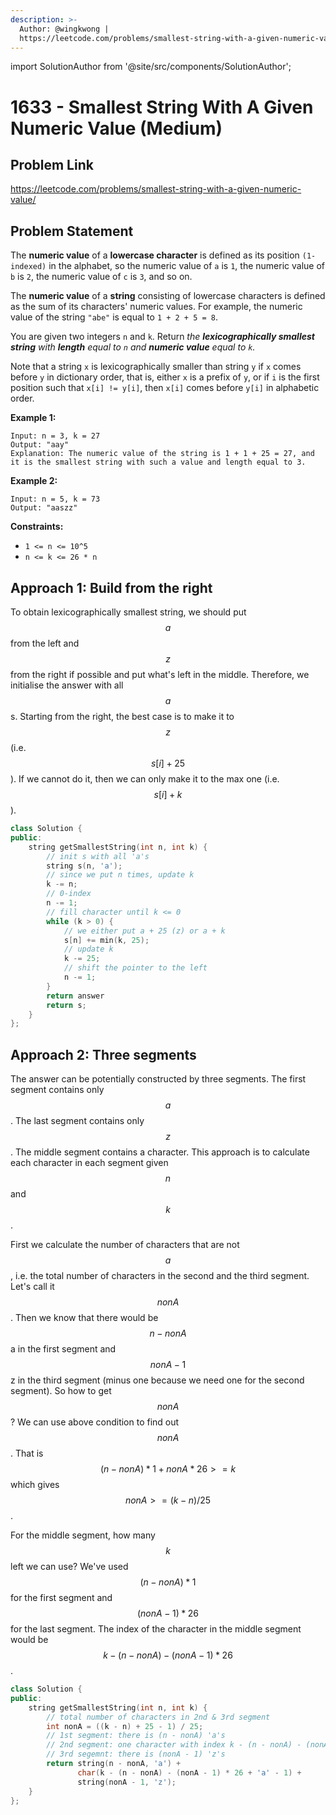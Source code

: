 ```yaml
---
description: >-
  Author: @wingkwong |
  https://leetcode.com/problems/smallest-string-with-a-given-numeric-value/
---
```


import SolutionAuthor from '@site/src/components/SolutionAuthor';

# 1633 - Smallest String With A Given Numeric Value (Medium)

## Problem Link

https://leetcode.com/problems/smallest-string-with-a-given-numeric-value/

## Problem Statement

The **numeric value** of a **lowercase character** is defined as its position `(1-indexed)` in the alphabet, so the numeric value of `a` is `1`, the numeric value of `b` is `2`, the numeric value of `c` is `3`, and so on.

The **numeric value** of a **string** consisting of lowercase characters is defined as the sum of its characters' numeric values. For example, the numeric value of the string `"abe"` is equal to `1 + 2 + 5 = 8`.

You are given two integers `n` and `k`. Return _the **lexicographically smallest string** with **length** equal to `n` and **numeric value** equal to `k`._

Note that a string `x` is lexicographically smaller than string `y` if `x` comes before `y` in dictionary order, that is, either `x` is a prefix of `y`, or if `i` is the first position such that `x[i] != y[i]`, then `x[i]` comes before `y[i]` in alphabetic order.



**Example 1:**

```
Input: n = 3, k = 27
Output: "aay"
Explanation: The numeric value of the string is 1 + 1 + 25 = 27, and it is the smallest string with such a value and length equal to 3.
```

**Example 2:**

```
Input: n = 5, k = 73
Output: "aaszz"
```

**Constraints:**

* `1 <= n <= 10^5`
* `n <= k <= 26 * n`

## Approach 1: Build from the right

To obtain lexicographically smallest string, we should put $$a$$ from the left and $$z$$ from the right if possible and put what's left in the middle. Therefore, we initialise the answer with all $$a$$s. Starting from the right, the best case is to make it to $$z$$ (i.e. $$s[i] + 25$$). If we cannot do it, then we can only make it to the max one (i.e. $$s[i] + k$$).

<SolutionAuthor name="@wingkwong"/>

```cpp
class Solution {
public:
    string getSmallestString(int n, int k) {
        // init s with all 'a's
        string s(n, 'a');
        // since we put n times, update k
        k -= n; 
        // 0-index
        n -= 1;
        // fill character until k <= 0
        while (k > 0) {
            // we either put a + 25 (z) or a + k
            s[n] += min(k, 25);
            // update k
            k -= 25;
            // shift the pointer to the left
            n -= 1;
        }
        return answer
        return s;
    }
};
```

## Approach 2: Three segments

The answer can be potentially constructed by three segments. The first segment contains only $$a$$. The last segment contains only $$z$$. The middle segment contains a character. This approach is to calculate each character in each segment given $$n$$ and $$k$$.

First we calculate the number of characters that are not $$a$$, i.e. the total number of characters in the second and the third segment. Let's call it $$nonA$$. Then we know that there would be $$n - nonA$$ a in the first segment and $$nonA - 1$$ z in the third segment (minus one because we need one for the second segment). So how to get $$nonA$$? We can use above condition to find out $$nonA$$. That is $$(n - nonA) * 1 + nonA * 26 >= k$$ which gives $$nonA >= (k - n) / 25$$.

For the middle segment, how many $$k$$ left we can use? We've used $$(n - nonA) * 1$$ for the first segment and $$(nonA-1)* 26$$ for the last segment. The index of the character in the middle segment would be $$k - (n - nonA) - (nonA - 1) * 26$$.

<SolutionAuthor name="@wingkwong"/>

```cpp
class Solution {
public:
    string getSmallestString(int n, int k) {
        // total number of characters in 2nd & 3rd segment
        int nonA = ((k - n) + 25 - 1) / 25;
        // 1st segment: there is (n - nonA) 'a's
        // 2nd segment: one character with index k - (n - nonA) - (nonA - 1) * 26
        // 3rd segemnt: there is (nonA - 1) 'z's
        return string(n - nonA, 'a') + 
               char(k - (n - nonA) - (nonA - 1) * 26 + 'a' - 1) + 
               string(nonA - 1, 'z');
    }
};
```
